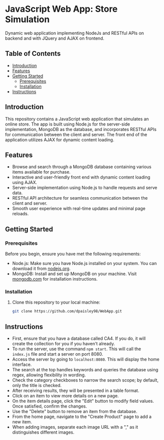 # JavaScript Web App: Store Simulation
Dynamic web application implementing NodeJs and RESTful APIs on backend and with JQuery and AJAX on frontend. 

## Table of Contents

- [Introduction](#introduction)
- [Features](#features)
- [Getting Started](#getting-started)
  - [Prerequisites](#prerequisites)
  - [Installation](#installation)
- [Instructions](#instructions)


## Introduction
This repository contains a JavaScript web application that simulates an online store. The app is built using Node.js for the server-side implementation, MongoDB as the database, and incorporates RESTful APIs for communication between the client and server. The front end of the application utilizes AJAX for dynamic content loading.

## Features

- Browse and search through a MongoDB database containing various items available for purchase.
- Interactive and user-friendly front end with dynamic content loading using AJAX.
- Server-side implementation using Node.js to handle requests and serve data.
- RESTful API architecture for seamless communication between the client and server.
- Smooth user experience with real-time updates and minimal page reloads.

## Getting Started
### Prerequisites

Before you begin, ensure you have met the following requirements:

- Node.js: Make sure you have Node.js installed on your system. You can download it from [nodejs.org](https://nodejs.org/).
- MongoDB: Install and set up MongoDB on your machine. Visit [mongodb.com](https://www.mongodb.com/) for installation instructions.

### Installation

1. Clone this repository to your local machine:

   ```bash
   git clone https://github.com/dpaisley98/WebApp.git


## Instructions

- First, ensure that you have a database called CA4. If you do, it will create the collection for you if you haven't already.
- To run the server, use the command `npm start`. This will call the `index.js` file and start a server on port 8080.
- Access the server by going to `localhost:8080`. This will display the home interface.
- The search at the top handles keywords and queries the database using regex, allowing flexibility in wording.
- Check the category checkboxes to narrow the search scope; by default, only the title is checked.
- After receiving results, they will be presented in a table format.
- Click on an item to view more details on a new page.
- On the item details page, click the "Edit" button to modify field values. Once satisfied, confirm the changes.
- Use the "Delete" button to remove an item from the database.
- From the home page, navigate to the "Create Product" page to add a new item.
- When adding images, separate each image URL with a "," as it distinguishes different images.


